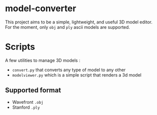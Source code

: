# model-converter

This project aims to be a simple, lightweight, and useful 3D model editor.
For the moment, only `obj` and `ply` ascii models are supported.

# Scripts

A few utilities to manage 3D models :
  - `convert.py` that converts any type of model to any other
  - `modelviewer.py` which is a simple script that renders a 3d model

## Supported format
  - Wavefront `.obj`
  - Stanford `.ply`


